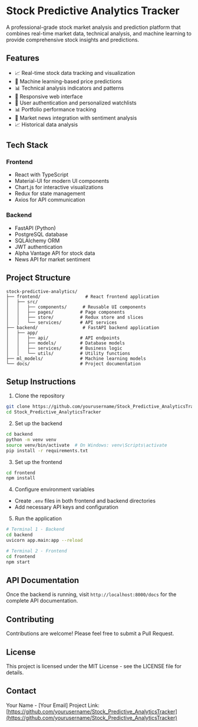 # Stock Predictive Analytics Tracker

A professional-grade stock market analysis and prediction platform that combines real-time market data, technical analysis, and machine learning to provide comprehensive stock insights and predictions.

## Features

- 📈 Real-time stock data tracking and visualization
- 🤖 Machine learning-based price predictions
- 📊 Technical analysis indicators and patterns
- 📱 Responsive web interface
- 🔐 User authentication and personalized watchlists
- 📊 Portfolio performance tracking
- 📰 Market news integration with sentiment analysis
- 📈 Historical data analysis

## Tech Stack

### Frontend
- React with TypeScript
- Material-UI for modern UI components
- Chart.js for interactive visualizations
- Redux for state management
- Axios for API communication

### Backend
- FastAPI (Python)
- PostgreSQL database
- SQLAlchemy ORM
- JWT authentication
- Alpha Vantage API for stock data
- News API for market sentiment

## Project Structure

```
stock-predictive-analytics/
├── frontend/                 # React frontend application
│   ├── src/
│   │   ├── components/      # Reusable UI components
│   │   ├── pages/          # Page components
│   │   ├── store/          # Redux store and slices
│   │   └── services/       # API services
├── backend/                 # FastAPI backend application
│   ├── app/
│   │   ├── api/            # API endpoints
│   │   ├── models/         # Database models
│   │   ├── services/       # Business logic
│   │   └── utils/          # Utility functions
├── ml_models/              # Machine learning models
└── docs/                   # Project documentation
```

## Setup Instructions

1. Clone the repository
```bash
git clone https://github.com/yourusername/Stock_Predictive_AnalyticsTracker.git
cd Stock_Predictive_AnalyticsTracker
```

2. Set up the backend
```bash
cd backend
python -m venv venv
source venv/bin/activate  # On Windows: venv\Scripts\activate
pip install -r requirements.txt
```

3. Set up the frontend
```bash
cd frontend
npm install
```

4. Configure environment variables
- Create `.env` files in both frontend and backend directories
- Add necessary API keys and configuration

5. Run the application
```bash
# Terminal 1 - Backend
cd backend
uvicorn app.main:app --reload

# Terminal 2 - Frontend
cd frontend
npm start
```

## API Documentation

Once the backend is running, visit `http://localhost:8000/docs` for the complete API documentation.

## Contributing

Contributions are welcome! Please feel free to submit a Pull Request.

## License

This project is licensed under the MIT License - see the LICENSE file for details.

## Contact

Your Name - [Your Email]
Project Link: [https://github.com/yourusername/Stock_Predictive_AnalyticsTracker](https://github.com/yourusername/Stock_Predictive_AnalyticsTracker) 